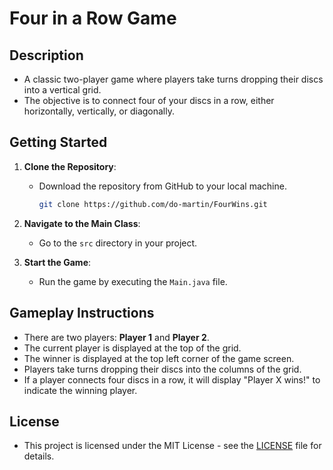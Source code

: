 # Four in a Row Game

## Description
- A classic two-player game where players take turns dropping their discs into a vertical grid.
- The objective is to connect four of your discs in a row, either horizontally, vertically, or diagonally.

## Getting Started
1. **Clone the Repository**:
   - Download the repository from GitHub to your local machine.

     ```bash
     git clone https://github.com/do-martin/FourWins.git
     ```

2. **Navigate to the Main Class**:
   - Go to the `src` directory in your project.

3. **Start the Game**:
   - Run the game by executing the `Main.java` file.

## Gameplay Instructions
- There are two players: **Player 1** and **Player 2**.
- The current player is displayed at the top of the grid.
- The winner is displayed at the top left corner of the game screen.
- Players take turns dropping their discs into the columns of the grid.
- If a player connects four discs in a row, it will display "Player X wins!" to indicate the winning player.

## License
- This project is licensed under the MIT License - see the [LICENSE](LICENSE) file for details.
